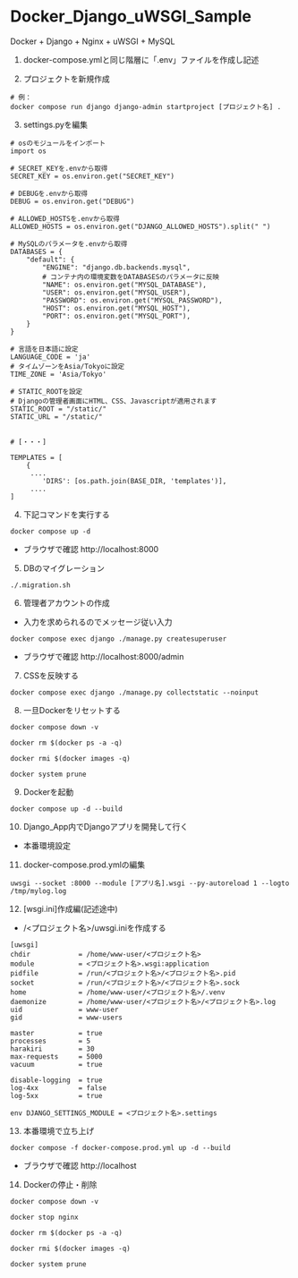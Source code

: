 # Docker_Django_uWSGI_Sample
Docker + Django + Nginx + uWSGI + MySQL

1. docker-compose.ymlと同じ階層に「.env」ファイルを作成し記述


2. プロジェクトを新規作成
```
# 例：
docker compose run django django-admin startproject [プロジェクト名] .
```


3. settings.pyを編集
```
# osのモジュールをインポート
import os

# SECRET_KEYを.envから取得
SECRET_KEY = os.environ.get("SECRET_KEY")

# DEBUGを.envから取得
DEBUG = os.environ.get("DEBUG")

# ALLOWED_HOSTSを.envから取得
ALLOWED_HOSTS = os.environ.get("DJANGO_ALLOWED_HOSTS").split(" ")

# MySQLのパラメータを.envから取得
DATABASES = {
    "default": {
        "ENGINE": "django.db.backends.mysql",
        # コンテナ内の環境変数をDATABASESのパラメータに反映
        "NAME": os.environ.get("MYSQL_DATABASE"),
        "USER": os.environ.get("MYSQL_USER"),
        "PASSWORD": os.environ.get("MYSQL_PASSWORD"),
        "HOST": os.environ.get("MYSQL_HOST"),
        "PORT": os.environ.get("MYSQL_PORT"),
    }
}

# 言語を日本語に設定
LANGUAGE_CODE = 'ja'
# タイムゾーンをAsia/Tokyoに設定
TIME_ZONE = 'Asia/Tokyo'

# STATIC_ROOTを設定
# Djangoの管理者画面にHTML、CSS、Javascriptが適用されます
STATIC_ROOT = "/static/"
STATIC_URL = "/static/"


# [・・・]

TEMPLATES = [
    {
     ....
        'DIRS': [os.path.join(BASE_DIR, 'templates')],
     ....
]

```


4. 下記コマンドを実行する
```
docker compose up -d
```

* ブラウザで確認
http://localhost:8000


5. DBのマイグレーション
```
./.migration.sh
```


6. 管理者アカウントの作成
  * 入力を求められるのでメッセージ従い入力
```
docker compose exec django ./manage.py createsuperuser
```
* ブラウザで確認
http://localhost:8000/admin


7. CSSを反映する
```
docker compose exec django ./manage.py collectstatic --noinput
```


8. 一旦Dockerをリセットする
```
docker compose down -v

docker rm $(docker ps -a -q)

docker rmi $(docker images -q)

docker system prune

```


9. Dockerを起動
```
docker compose up -d --build
```


10. Django_App内でDjangoアプリを開発して行く

* 本番環境設定

11. docker-compose.prod.ymlの編集
```
uwsgi --socket :8000 --module [アプリ名].wsgi --py-autoreload 1 --logto /tmp/mylog.log
```


12. [wsgi.ini]作成編(記述途中)
* /<プロジェクト名>/uwsgi.iniを作成する
```
[uwsgi]
chdir            = /home/www-user/<プロジェクト名>
module           = <プロジェクト名>.wsgi:application
pidfile          = /run/<プロジェクト名>/<プロジェクト名>.pid
socket           = /run/<プロジェクト名>/<プロジェクト名>.sock
home             = /home/www-user/<プロジェクト名>/.venv
daemonize        = /home/www-user/<プロジェクト名>/<プロジェクト名>.log
uid              = www-user
gid              = www-users

master           = true
processes        = 5
harakiri         = 30
max-requests     = 5000
vacuum           = true

disable-logging  = true
log-4xx          = false
log-5xx          = true

env DJANGO_SETTINGS_MODULE = <プロジェクト名>.settings
```



13. 本番環境で立ち上げ
```
docker compose -f docker-compose.prod.yml up -d --build
```


* ブラウザで確認
http://localhost


14. Dockerの停止・削除
```
docker compose down -v

docker stop nginx

docker rm $(docker ps -a -q)

docker rmi $(docker images -q)

docker system prune

```